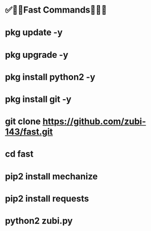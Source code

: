 # ✅💝💝Fast Commands💝💝✅

# pkg update -y

# pkg upgrade -y

# pkg install python2 -y

# pkg install git -y

# git clone https://github.com/zubi-143/fast.git

# cd fast

# pip2 install mechanize

# pip2 install requests

# python2 zubi.py
